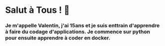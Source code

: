 # **Salut à Tous ! 👋**
### Je m'appelle Valentin, j'ai 15ans et je suis enttrain d'apprendre à faire du codage d'applications. Je commence sur python pour ensuite apprendre à coder en docker.
